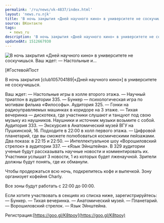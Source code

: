 ```yaml
---
permalink: '/ru/news/vk-4837/index.html'
layout: 'news.ru.njk'
title: 'В ночь закрытия «Дней научного кино» в университете не соскучишься. Ваш ждет: — Настольные и'
source: ВКонтакте
tags:
  - news_ru
description: 'В ночь закрытия «Дней научного кино» в университете не соскучишься. Ваш ждет: — Настольные и…'
updatedAt: 1512667930
---
```

![В ночь закрытия «Дней научного кино» в университете не соскучишься. Ваш ждет: — Настольные и…](https://sun9-66.userapi.com/c841438/v841438517/43770/l9WJmcu3u04.jpg)

[#ГостевойПост

В ночь закрытия [club105704189|«Дней научного кино»] в университете не соскучишься.

Ваш ждет:
— Настольные игры в холле второго этажа.
— Научный триатлон в аудитории 335.
— Бункер — психологическая игра по мотивам фильма «Философы». Аудитория 325.
— Гонки на радиоуправляемых машинках в коридоре на 3 этаже.
— Тихая вечеринка — дискотека, где участники слушают и танцуют под свою музыку из наушников. Наушники и источник музыки возьмите с собой. Аудитория 333.
— Экскурсия в Анатомический музей ВГУ на Пушкинской, 16. Подходите в 22:00 в холл первого этажа.
— Цифровой планетарий, где вы сможете полюбоваться космическими пейзажами. Два показа: в 22:15 и 22:50.
— Интеллектуальное шоу «Ворошиловский стрелок» в аудитории 337.
— «Язык Эйнштейна». В 329 аудитории ученые будут рассказывать научные новости и комментировать их. Участники услышат 3 новости, 1 из которых будет лженаучной. Зрители должны будут понять, где их обманули.

Чтобы продержаться всю ночь, подкрепитесь кофе и выпечкой. Зону организует кофейня Charly.

Все зоны будут работать с 22:00 до 00:00.

Если хотите участвовать в секциях из списка ниже, зарегистрируйтесь:
— Бункер.
— Тихая вечеринка.
— Анатомический музей.
— Планетарий.
— Ворошиловский стрелок.
— Язык Эйнштейна.

Регистрация:[https://goo.gl/K8tpoy](https://goo.gl/K8tpoy)
